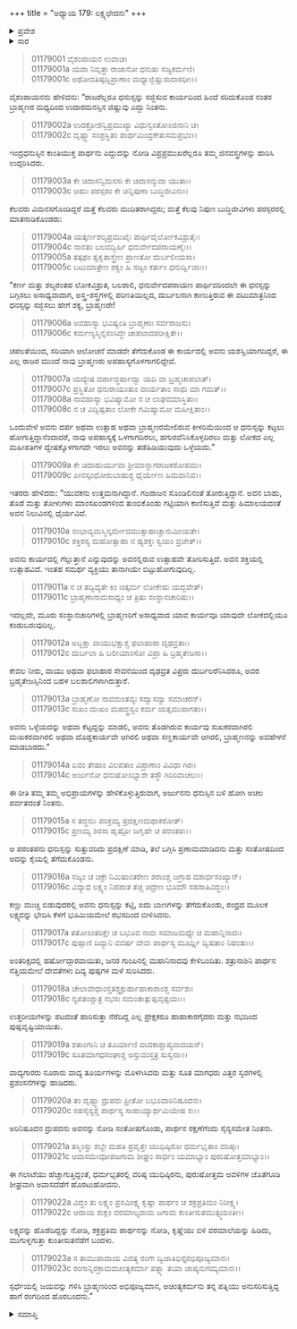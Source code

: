 +++
title = "ಅಧ್ಯಾಯ 179: ಲಕ್ಷ್ಯಛೇದನಃ"
+++

<details><summary>ಪ್ರವೇಶ</summary>


।।   ಓಂ ಓಂ ನಮೋ ನಾರಾಯಣಾಯ।।   ಶ್ರೀ ವೇದವ್ಯಾಸಾಯ ನಮಃ ।।

ಶ್ರೀ ಕೃಷ್ಣದ್ವೈಪಾಯನ ವೇದವ್ಯಾಸ ವಿರಚಿತ  

**ಶ್ರೀ ಮಹಾಭಾರತ**

**ಆದಿ ಪರ್ವ**

**ಸ್ವಯಂವರ ಪರ್ವ**

**ಅಧ್ಯಾಯ 179**

</details>


<details><summary>ಸಾರ</summary>

ಬ್ರಾಹ್ಮಣರು ಅರ್ಜುನನನ್ನು ನೋಡಿ ಬಹುವಿಧವಾಗಿ ಮಾತನಾಡಿಕೊಳ್ಳುವುದು (1-14). ಅರ್ಜುನನು ಮತ್ಸ್ಯವನ್ನು ಭೇದಿಸಲು ಹರ್ಷೋದ್ಗಾರ, ಯುಧಿಷ್ಠಿರನು ಅವಳಿಗಳ ಜೊತೆ ಅವಾಸದೆಡೆಗೆ ಹೊರಟು ಹೋದುದು, ದ್ರೌಪದಿಯು ವರಮಾಲೆಯನ್ನು ಹಾಕಿ ಅರ್ಜುನನನ್ನು ಹಿಂಬಾಲಿಸಿದುದು (15-23).

</details>


> 01179001 ವೈಶಂಪಾಯನ ಉವಾಚ।  
01179001a ಯದಾ ನಿವೃತ್ತಾ ರಾಜಾನೋ ಧನುಷಃ ಸಜ್ಯಕರ್ಮಣಿ।  
01179001c ಅಥೋದತಿಷ್ಠದ್ವಿಪ್ರಾಣಾಂ ಮಧ್ಯಾಜ್ಜಿಷ್ಣುರುದಾರಧೀಃ।।

ವೈಶಂಪಾಯನನು ಹೇಳಿದನು: “ರಾಜರೆಲ್ಲರೂ ಧನುಸ್ಸನ್ನು ಸಜ್ಜಿಸುವ ಕಾರ್ಯದಿಂದ ಹಿಂದೆ ಸರಿದುಕೊಂಡ ನಂತರ ಬ್ರಾಹ್ಮಣರ ಮಧ್ಯದಿಂದ ಉದಾರಮನಸ್ಸಿನ ಜಿಷ್ಣುವು ಎದ್ದು ನಿಂತನು.

> 01179002a ಉದಕ್ರೋಶನ್ವಿಪ್ರಮುಖ್ಯಾ ವಿಧುನ್ವಂತೋಽಜಿನಾನಿ ಚ।  
01179002c ದೃಷ್ಟ್ವಾ ಸಂಪ್ರಸ್ಥಿತಂ ಪಾರ್ಥಮಿಂದ್ರಕೇತುಸಮಪ್ರಭಂ।।

ಇಂದ್ರಧನುಸ್ಸಿನ ಕಾಂತಿಯುಕ್ತ ಪಾರ್ಥನು ಎದ್ದುದನ್ನು ನೋಡಿ ವಿಪ್ರಪ್ರಮುಖರೆಲ್ಲರೂ ತಮ್ಮ ಜಿನವಸ್ತ್ರಗಳನ್ನು ಹಾರಿಸಿ ಉದ್ಗರಿಸಿದರು.

> 01179003a ಕೇ ಚಿದಾಸನ್ವಿಮನಸಃ ಕೇ ಚಿದಾಸನ್ಮುದಾ ಯುತಾಃ।  
01179003c ಆಹುಃ ಪರಸ್ಪರಂ ಕೇ ಚಿನ್ನಿಪುಣಾ ಬುದ್ಧಿಜೀವಿನಃ।।

ಕೆಲವರು ವಿಮನಸಗೊಂಡಿದ್ದರೆ ಮತ್ತೆ ಕೆಲವರು ಮುದಿತರಾಗಿದ್ದರು; ಮತ್ತೆ ಕೆಲವು ನಿಪುಣ ಬುದ್ಧಿಜೀವಿಗಳು ಪರಸ್ಪರರಲ್ಲಿ ಮಾತನಾಡಿಕೊಂಡರು:

> 01179004a ಯತ್ಕರ್ಣಶಲ್ಯಪ್ರಮುಖೈಃ ಪಾರ್ಥಿವೈರ್ಲೋಕವಿಶ್ರುತೈಃ।  
01179004c ನಾನತಂ ಬಲವದ್ಭಿರ್ಹಿ ಧನುರ್ವೇದಪರಾಯಣೈಃ।।   
01179005a ತತ್ಕಥಂ ತ್ವಕೃತಾಸ್ತ್ರೇಣ ಪ್ರಾಣತೋ ದುರ್ಬಲೀಯಸಾ।  
01179005c ಬಟುಮಾತ್ರೇಣ ಶಕ್ಯಂ ಹಿ ಸಜ್ಯಂ ಕರ್ತುಂ ಧನುರ್ದ್ವಿಜಾಃ।।

“ಕರ್ಣ ಮತ್ತು ಶಲ್ಯರಂತಹ ಲೋಕವಿಶ್ರುತ, ಬಲಶಾಲಿ, ಧನುರ್ವೇದಪರಾಯಣ ಪಾರ್ಥಿವರಿಂದಲೇ ಈ ಧನಸ್ಸನ್ನು ಬಗ್ಗಿಸಲು ಅಸಾಧ್ಯವಾದಾಗ, ಅಸ್ತ್ರ-ಶಸ್ತ್ರಗಳಲ್ಲಿ ಪರಿಣತಿಯಿಲ್ಲದ, ದುರ್ಬಲನಾಗಿ ಕಾಣುತ್ತಿರುವ ಈ ವಟುಮಾತ್ರನಿಂದ ಧನಸ್ಸನ್ನು ಸಜ್ಜಿಸಲು ಹೇಗೆ ಶಕ್ಯ, ಬ್ರಾಹ್ಮಣರೇ!

> 01179006a ಅವಹಾಸ್ಯಾ ಭವಿಷ್ಯಂತಿ ಬ್ರಾಹ್ಮಣಾಃ ಸರ್ವರಾಜಸು।   
01179006c ಕರ್ಮಣ್ಯಸ್ಮಿನ್ನಸಂಸಿದ್ಧೇ ಚಾಪಲಾದಪರೀಕ್ಷಿತೇ।।

ಚಪಲತೆಯಿಂದ, ಸರಿಯಾಗಿ ಆಲೋಚನೆ ಮಾಡದೇ ತೆಗೆದುಕೊಂಡ ಈ ಕಾರ್ಯದಲ್ಲಿ ಅವನು ಯಶಸ್ವಿಯಾಗದಿದ್ದರೆ, ಈ ಎಲ್ಲ ರಾಜರ ಮುಂದೆ ನಾವು ಬ್ರಾಹ್ಮಣರು ಅಪಹಾಸ್ಯಗೊಳಗಾಗಲಿದ್ದೇವೆ.

> 01179007a ಯದ್ಯೇಷ ದರ್ಪಾದ್ಧರ್ಷಾದ್ವಾ ಯದಿ ವಾ ಬ್ರಹ್ಮಚಾಪಲಾತ್।  
01179007c ಪ್ರಸ್ಥಿತೋ ಧನುರಾಯಂತುಂ ವಾರ್ಯತಾಂ ಸಾಧು ಮಾ ಗಮತ್।।  
01179008a ನಾವಹಾಸ್ಯಾ ಭವಿಷ್ಯಾಮೋ ನ ಚ ಲಾಘವಮಾಸ್ಥಿತಾಃ।  
01179008c ನ ಚ ವಿದ್ವಿಷ್ಟತಾಂ ಲೋಕೇ ಗಮಿಷ್ಯಾಮೋ ಮಹೀಕ್ಷಿತಾಂ।।

ಒಂದುವೇಳೆ ಅವನು ದರ್ಪ ಅಥವಾ ಉತ್ಸಾಹ ಅಥವಾ ಬ್ರಾಹ್ಮಣರಮೇಲಿರುವ ಕೀಳರಿಮೆಯಿಂದ ಆ ಧನುಸ್ಸನ್ನು ಕಟ್ಟಲು ಹೋಗುತ್ತಿದ್ದಾನೆಂದಾದರೆ, ನಾವು ಅಪಹಾಸ್ಯಕ್ಕೆ ಒಳಗಾಗದಿರಲು, ಹಗುರವೆನಿಸಿಕೊಳ್ಳದಿರಲು ಮತ್ತು ಲೋಕದ ಎಲ್ಲ ಮಹೀಪತಿಗಳ ದ್ವೇಷಕ್ಕೊಳಗಾಗದೇ ಇರಲು ಅವನನ್ನು ತಡೆಹಿಡಿಯುವುದು ಒಳ್ಳೆಯದು.”

> 01179009a ಕೇ ಚಿದಾಹುರ್ಯುವಾ ಶ್ರೀಮಾನ್ನಾಗರಾಜಕರೋಪಮಃ।   
01179009c ಪೀನಸ್ಕಂಧೋರುಬಾಹುಶ್ಚ ಧೈರ್ಯೇಣ ಹಿಮವಾನಿವ।।

ಇತರರು ಹೇಳಿದರು: “ಯುವಕನು ಉತ್ತಮನಾಗಿದ್ದಾನೆ. ಗಜರಾಜನ ಸೊಂಡಿಲಿನಂತೆ ತೋರುತ್ತಿದ್ದಾನೆ. ಅವನ ಬಾಹು, ತೊಡೆ ಮತ್ತು ತೋಳುಗಳು ಮಾಂಸಖಂಡಗಳಿಂದ ತುಂಬಿಕೊಂಡು ಗಟ್ಟಿಯಾಗಿ ಕಾಣಿಸುತ್ತಿವೆ ಮತ್ತು ಹಿಮಾಲಯದಂತೆ ಅವನ ನಿಲುವಿನಲ್ಲಿ ಧೈರ್ಯವಿದೆ.

> 01179010a ಸಂಭಾವ್ಯಮಸ್ಮಿನ್ಕರ್ಮೇದಮುತ್ಸಾಹಾಚ್ಚಾನುಮೀಯತೇ।  
01179010c ಶಕ್ತಿರಸ್ಯ ಮಹೋತ್ಸಾಹಾ ನ ಹ್ಯಶಕ್ತಃ ಸ್ವಯಂ ವ್ರಜೇತ್।।

ಅವನು ಕಾರ್ಯದಲ್ಲಿ ಗೆಲ್ಲುತ್ತಾನೆ ಎನ್ನುವುದನ್ನು ಅವನಲ್ಲಿರುವ ಉತ್ಸಾಹವೇ ತೋರಿಸುತ್ತಿದೆ. ಅವನ ಶಕ್ತಿಯಲ್ಲಿ ಉತ್ಸಾಹವಿದೆ. ಇಂತಹ ಸಮರ್ಥ ವ್ಯಕ್ತಿಯು ತಾನಾಗಿಯೇ ಬಿಟ್ಟುಹೋಗುವುದಿಲ್ಲ.

> 01179011a ನ ಚ ತದ್ವಿದ್ಯತೇ ಕಿಂ ಚಿತ್ಕರ್ಮ ಲೋಕೇಷು ಯದ್ಭವೇತ್।  
01179011c ಬ್ರಾಹ್ಮಣಾನಾಮಸಾಧ್ಯಂ ಚ ತ್ರಿಷು ಸಂಸ್ಥಾನಚಾರಿಷು।।

ಇದಲ್ಲದೇ, ಮೂರು ಸಂಸ್ಥಾನಚಾರಿಗಳಲ್ಲಿ ಬ್ರಾಹ್ಮಣರಿಗೆ ಅಸಾಧ್ಯವಾದ ಯಾವ ಕಾರ್ಯವೂ ಯಾವುದೇ ಲೋಕದಲ್ಲಿಯೂ ಕಂಡುಬರುವುದಿಲ್ಲ.

> 01179012a ಅಬ್ಭಕ್ಷಾ ವಾಯುಭಕ್ಷಾಶ್ಚ ಫಲಾಹಾರಾ ದೃಢವ್ರತಾಃ।  
01179012c ದುರ್ಬಲಾ ಹಿ ಬಲೀಯಾಂಸೋ ವಿಪ್ರಾ ಹಿ ಬ್ರಹ್ಮತೇಜಸಾ।।

ಕೇವಲ ನೀರು, ವಾಯು ಅಥವಾ ಫಲಾಹಾರ ಸೇವನೆಯಿಂದ ದೃಢವ್ರತ ವಿಪ್ರರು ದುರ್ಬಲರೆನಿಸಿದರೂ, ಅವರ ಬ್ರಹ್ಮತೇಜಸ್ಸಿನಿಂದ ಬಹಳ ಬಲಶಾಲಿಗಳಾಗಿರುತ್ತಾರೆ.

> 01179013a ಬ್ರಾಹ್ಮಣೋ ನಾವಮಂತವ್ಯಃ ಸದ್ವಾಸದ್ವಾ ಸಮಾಚರನ್।  
01179013c ಸುಖಂ ದುಃಖಂ ಮಹದ್ಧ್ರಸ್ವಂ ಕರ್ಮ ಯತ್ಸಮುಪಾಗತಂ।।

ಅವನು ಒಳ್ಳೆಯದನ್ನು ಅಥವಾ ಕೆಟ್ಟದ್ದನ್ನು ಮಾಡಲಿ, ಅವನು ತೊಡಗಿರುವ ಕಾರ್ಯವು ಸುಖಕರವಾಗಿರಲಿ ದುಃಖಕರವಾಗಿರಲಿ ಅಥವಾ ದೊಡ್ಡಕಾರ್ಯವೇ ಆಗಿರಲಿ ಅಥವಾ ಸಣ್ಣಕಾರ್ಯವೇ ಆಗಿರಲಿ, ಬ್ರಾಹ್ಮಣನನ್ನು ಅವಹೇಳನೆ ಮಾಡಬಾರದು.”

> 01179014a ಏವಂ ತೇಷಾಂ ವಿಲಪತಾಂ ವಿಪ್ರಾಣಾಂ ವಿವಿಧಾ ಗಿರಃ।  
01179014c ಅರ್ಜುನೋ ಧನುಷೋಽಭ್ಯಾಶೇ ತಸ್ಥೌ ಗಿರಿರಿವಾಚಲಃ।।

ಈ ರೀತಿ ತಮ್ಮ ತಮ್ಮ ಅಭಿಪ್ರಾಯಗಳನ್ನು ಹೇಳಿಕೊಳ್ಳುತ್ತಿರುವಾಗ, ಅರ್ಜುನನು ಧನುಸ್ಸಿನ ಬಳಿ ಹೋಗಿ ಅಚಲ ಪರ್ವತದಂತೆ ನಿಂತನು.

> 01179015a ಸ ತದ್ಧನುಃ ಪರಿಕ್ರಮ್ಯ ಪ್ರದಕ್ಷಿಣಮಥಾಕರೋತ್।   
01179015c ಪ್ರಣಮ್ಯ ಶಿರಸಾ ಹೃಷ್ಟೋ ಜಗೃಹೇ ಚ ಪರಂತಪಃ।।

ಆ ಪರಂತಪನು ಧನುಸ್ಸನ್ನು ಸುತ್ತುವರಿದು ಪ್ರದಕ್ಷಿಣೆ ಮಾಡಿ, ತಲೆ ಬಗ್ಗಿಸಿ ಪ್ರಣಾಮಮಾಡಿದನು ಮತ್ತು ಸಂತೋಷದಿಂದ ಅದನ್ನು ಕೈಯಲ್ಲಿ ತೆಗೆದುಕೊಂಡನು.

> 01179016a ಸಜ್ಯಂ ಚ ಚಕ್ರೇ ನಿಮಿಷಾಂತರೇಣ ಶರಾಂಶ್ಚ ಜಗ್ರಾಹ ದಶಾರ್ಧಸಂಖ್ಯಾನ್।  
01179016c ವಿವ್ಯಾಧ ಲಕ್ಷ್ಯಂ ನಿಪಪಾತ ತಚ್ಚ ಚಿದ್ರೇಣ ಭೂಮೌ ಸಹಸಾತಿವಿದ್ಧಂ।।  

ಕಣ್ಣು ಮುಚ್ಚಿ ಬಿಡುವುದರಲ್ಲಿ ಅವನು ಧನುಸ್ಸನ್ನು ಕಟ್ಟಿ, ಐದು ಬಾಣಗಳನ್ನು ತೆಗೆದುಕೊಂಡು, ರಂಧ್ರದ ಮೂಲಕ ಲಕ್ಷ್ಯವನ್ನು ಭೇದಿಸಿ ಕೆಳಗೆ ಭೂಮಿಯಮೇಲೆ ರಭಸದಿಂದ ಬೀಳಿಸಿದನು.

> 01179017a ತತೋಽಂತರಿಕ್ಷೇ ಚ ಬಭೂವ ನಾದಃ ಸಮಾಜಮಧ್ಯೇ ಚ ಮಹಾನ್ನಿನಾದಃ।  
01179017c ಪುಷ್ಪಾಣಿ ದಿವ್ಯಾನಿ ವವರ್ಷ ದೇವಃ ಪಾರ್ಥಸ್ಯ ಮೂರ್ಧ್ನಿ ದ್ವಿಷತಾಂ ನಿಹಂತುಃ।।  

ಅಂತರಿಕ್ಷದಲ್ಲಿ ಹರ್ಷೋದ್ಗಾರವಾಯಿತು, ಜನರ ಗುಂಪಿನಲ್ಲಿ ಮಹಾನಿನಾದವು ಕೇಳಿಬಂದಿತು. ಶತ್ರುನಾಶಿನಿ ಪಾರ್ಥನ ನೆತ್ತಿಯಮೇಲೆ ದೇವತೆಗಳು ದಿವ್ಯ ಪುಷ್ಪಗಳ ಮಳೆ ಸುರಿಸಿದರು.

> 01179018a ಚೇಲಾವೇಧಾಂಸ್ತತಶ್ಚಕ್ರುರ್ಹಾಹಾಕಾರಾಂಶ್ಚ ಸರ್ವಶಃ।  
01179018c ನ್ಯಪತಂಶ್ಚಾತ್ರ ನಭಸಃ ಸಮಂತಾತ್ಪುಷ್ಪವೃಷ್ಟಯಃ।।

ಉತ್ತರೀಯಗಳನ್ನು ಪಟದಂತೆ ಹಾರಿಸುತ್ತಾ ನೆರೆದಿದ್ದ ಎಲ್ಲ ಪ್ರೇಕ್ಷಕರೂ ಹಾಹಾಕಾರಗೈದರು ಮತ್ತು ನಭದಿಂದ ಪುಷ್ಪವೃಷ್ಟಿಯಾಯಿತು.

> 01179019a ಶತಾಂಗಾನಿ ಚ ತೂರ್ಯಾಣಿ ವಾದಕಾಶ್ಚಾಪ್ಯವಾದಯನ್।   
01179019c ಸೂತಮಾಗಧಸಂಘಾಶ್ಚ ಅಸ್ತುವಂಸ್ತತ್ರ ಸುಸ್ವನಾಃ।।

ವಾದ್ಯಗಾರರು ನೂರಾರು ವಾದ್ಯ ತೂರ್ಯಗಳನ್ನು ಮೊಳಗಿಸಿದರು ಮತ್ತು ಸೂತ ಮಾಗಧರು ಎತ್ತರ ಸ್ವರಗಳಲ್ಲಿ ಪ್ರಶಂಸನೆಗಳನ್ನು ಹಾಡಿದರು.

> 01179020a ತಂ ದೃಷ್ಟ್ವಾ ದ್ರುಪದಃ ಪ್ರೀತೋ ಬಭೂವಾರಿನಿಷೂದನಃ।  
01179020c ಸಹಸೈನ್ಯಶ್ಚ ಪಾರ್ಥಸ್ಯ ಸಾಹಾಯ್ಯಾರ್ಥಮಿಯೇಷ ಸಃ।।

ಅರಿನಿಷೂದನ ದ್ರುಪದನು ಅವನನ್ನು ನೋಡಿ ಸಂತೋಷಗೊಂಡು, ಪಾರ್ಥನ ರಕ್ಷಣೆಗೆಂದು ಸೈನ್ಯಸಮೇತ ನಿಂತನು.

> 01179021a ತಸ್ಮಿಂಸ್ತು ಶಬ್ದೇ ಮಹತಿ ಪ್ರವೃತ್ತೇ ಯುಧಿಷ್ಠಿರೋ ಧರ್ಮಭೃತಾಂ ವರಿಷ್ಠಃ।   
01179021c ಆವಾಸಮೇವೋಪಜಗಾಮ ಶೀಘ್ರಂ ಸಾರ್ಧಂ ಯಮಾಭ್ಯಾಂ ಪುರುಷೋತ್ತಮಾಭ್ಯಾಂ।।   

ಈ ಗಲಾಟೆಯು ಹೆಚ್ಚಾಗುತ್ತಿದ್ದಂತೆ, ಧರ್ಮಭೃತರಲ್ಲಿ ವರಿಷ್ಠ ಯುಧಿಷ್ಠಿರನು, ಪುರುಷೋತ್ತಮ ಅವಳಿಗಳ ಜೊತೆಗೂಡಿ ಶೀಘ್ರವಾಗಿ ಅವಾಸದೆಡೆಗೆ ಹೊರಟುಹೋದನು.

> 01179022a ವಿದ್ಧಂ ತು ಲಕ್ಷ್ಯಂ ಪ್ರಸಮೀಕ್ಷ್ಯ ಕೃಷ್ಣಾ ಪಾರ್ಥಂ ಚ ಶಕ್ರಪ್ರತಿಮಂ ನಿರೀಕ್ಷ್ಯ।  
01179022c ಆದಾಯ ಶುಕ್ಲಂ ವರಮಾಲ್ಯದಾಮ ಜಗಾಮ ಕುಂತೀಸುತಮುತ್ಸ್ಮಯಂತೀ।।  

ಲಕ್ಷ್ಯವನ್ನು ಹೊಡೆದಿದ್ದನ್ನು ನೋಡಿ, ಶಕ್ರಪ್ರತಿಮ ಪಾರ್ಥನನ್ನು ನೋಡಿ, ಕೃಷ್ಣೆಯು ಬಿಳಿ ವರಮಾಲೆಯನ್ನು ಹಿಡಿದು, ಮುಗುಳ್ನಗುತ್ತಾ ಕುಂತೀಸುತನೆಡೆಗೆ ಬಂದಳು.

> 01179023a ಸ ತಾಮುಪಾದಾಯ ವಿಜಿತ್ಯ ರಂಗೇ ದ್ವಿಜಾತಿಭಿಸ್ತೈರಭಿಪೂಜ್ಯಮಾನಃ।  
01179023c ರಂಗಾನ್ನಿರಕ್ರಾಮದಚಿಂತ್ಯಕರ್ಮಾ ಪತ್ನ್ಯಾ ತಯಾ ಚಾಪ್ಯನುಗಮ್ಯಮಾನಃ।।  

ಸ್ಪರ್ಧೆಯಲ್ಲಿ ಜಯವನ್ನು ಗಳಿಸಿ ಬ್ರಾಹ್ಮಣರಿಂದ ಅಭಿಪೂಜ್ಯಮಾನ, ಅಚಿಂತ್ಯಕರ್ಮನು ತನ್ನ ಪತ್ನಿಯು ಅನುಸರಿಸುತ್ತಿದ್ದ ಹಾಗೆ ರಂಗದಿಂದ ಹೊರಬಂದನು.”

<details><summary>ಸಮಾಪ್ತಿ</summary>


ಇತಿ ಶ್ರೀ ಮಹಾಭಾರತೇ ಆದಿಪರ್ವಣಿ ಸ್ವಯಂವರಪರ್ವಣಿ ಲಕ್ಷ್ಯಛೇದನೇ ಏಕೋನಶೀತ್ಯಧಿಕಶತತಮೋಽಧ್ಯಾಯ:।।  
ಇದು ಶ್ರೀ ಮಹಾಭಾರತದಲ್ಲಿ ಆದಿಪರ್ವದಲ್ಲಿ ಸ್ವಯಂವರಪರ್ವದಲ್ಲಿ ಲಕ್ಷ್ಯಛೇದನದಲ್ಲಿ ನೂರಾಎಪ್ಪತ್ತೊಂಭತ್ತನೆಯ ಅಧ್ಯಾಯವು.


</details>

